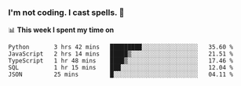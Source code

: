 ### I'm not coding. I cast spells. 🎩

📊 **This week I spent my time on**
<!--START_SECTION:waka-->
```text
Python       3 hrs 42 mins   █████████░░░░░░░░░░░░░░░░   35.60 % 
JavaScript   2 hrs 14 mins   █████▒░░░░░░░░░░░░░░░░░░░   21.51 % 
TypeScript   1 hr 48 mins    ████▒░░░░░░░░░░░░░░░░░░░░   17.46 % 
SQL          1 hr 15 mins    ███░░░░░░░░░░░░░░░░░░░░░░   12.04 % 
JSON         25 mins         █░░░░░░░░░░░░░░░░░░░░░░░░   04.11 % 
```
<!--END_SECTION:waka-->
